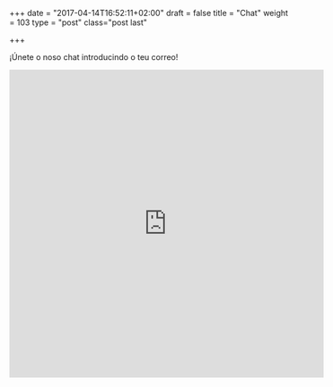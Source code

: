 +++
date = "2017-04-14T16:52:11+02:00"
draft = false
title = "Chat"
weight = 103
type = "post"
class="post last"

+++

¡Únete o noso chat introducindo o teu correo! 


<iframe width='560px' height='550px' style='overflow: hidden; overflow-y: hidden; overflow-x: hidden;' scrolling='no' frameborder='0' src="https://slackin-vigotech.herokuapp.com/"></iframe>

